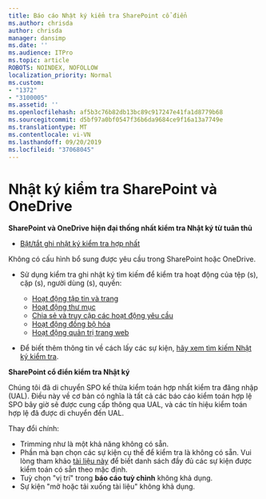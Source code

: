 ```yaml
---
title: Báo cáo Nhật ký kiểm tra SharePoint cổ điển
ms.author: chrisda
author: chrisda
manager: dansimp
ms.date: ''
ms.audience: ITPro
ms.topic: article
ROBOTS: NOINDEX, NOFOLLOW
localization_priority: Normal
ms.custom:
- "1372"
- "3100005"
ms.assetid: ''
ms.openlocfilehash: af5b3c76b82db13bc89c917247e41fa1d8779b68
ms.sourcegitcommit: d5bf97a0bf0547f36b6da9684ce9f16a13a7749e
ms.translationtype: MT
ms.contentlocale: vi-VN
ms.lasthandoff: 09/20/2019
ms.locfileid: "37068045"
---
```

# <a name="sharepoint-and-onedrive-audit-logs"></a>Nhật ký kiểm tra SharePoint và OneDrive

**SharePoint và OneDrive hiện đại thống nhất kiểm tra Nhật ký từ tuân thủ**

- [Bật/tắt ghi nhật ký kiểm tra hợp nhất](https://docs.microsoft.com/office365/securitycompliance/turn-audit-log-search-on-or-off) 

Không có cấu hình bổ sung được yêu cầu trong SharePoint hoặc OneDrive.

- Sử dụng kiểm tra ghi nhật ký tìm kiếm để kiểm tra hoạt động của tệp (s), cặp (s), người dùng (s), quyền:

    - [Hoạt động tập tin và trang](https://docs.microsoft.com/office365/securitycompliance/search-the-audit-log-in-security-and-compliance)
    - [Hoạt động thư mục](https://docs.microsoft.com/office365/securitycompliance/search-the-audit-log-in-security-and-compliance#folder-activities)
    - [Chia sẻ và truy cập các hoạt động yêu cầu](https://docs.microsoft.com/office365/securitycompliance/search-the-audit-log-in-security-and-compliance#sharing-and-access-request-activities)
    - [Hoạt động đồng bộ hóa](https://docs.microsoft.com/office365/securitycompliance/search-the-audit-log-in-security-and-compliance#synchronization-activities)
    - [Hoạt động quản trị trang web](https://docs.microsoft.com/office365/securitycompliance/search-the-audit-log-in-security-and-compliance#site-administration-activities)
- Để biết thêm thông tin về cách lấy các sự kiện, [hãy xem tìm kiếm Nhật ký kiểm tra](https://docs.microsoft.com/office365/securitycompliance/search-the-audit-log-in-security-and-compliance#search-the-audit-log).

**SharePoint cổ điển kiểm tra Nhật ký**

Chúng tôi đã di chuyển SPO kế thừa kiểm toán hợp nhất kiểm tra đăng nhập (UAL). Điều này về cơ bản có nghĩa là tất cả các báo cáo kiểm toán hợp lệ SPO bây giờ sẽ được cung cấp thông qua UAL, và các tín hiệu kiểm toán hợp lệ đã được di chuyển đến UAL.

Thay đổi chính:

- Trimming như là một khả năng không có sẵn.
- Phần mà bạn chọn các sự kiện cụ thể để kiểm tra là không có sẵn. Vui lòng tham khảo [tài liệu này](https://docs.microsoft.com/office365/securitycompliance/search-the-audit-log-in-security-and-compliance) để biết danh sách đầy đủ các sự kiện được kiểm toán có sẵn theo mặc định.
- Tuỳ chọn "vị trí" trong **báo cáo tuỳ chỉnh** không khả dụng. 
- Sự kiện "mở hoặc tải xuống tài liệu" không khả dụng. 

